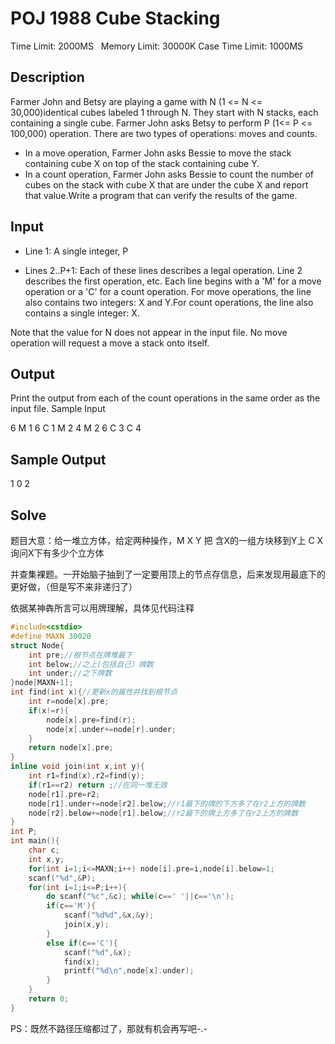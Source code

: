 # POJ 1988 Cube Stacking
Time Limit: 2000MS	 	Memory Limit: 30000K
Case Time Limit: 1000MS
## Description

Farmer John and Betsy are playing a game with N (1 <= N <= 30,000)identical cubes labeled 1 through N. They start with N stacks, each containing a single cube. Farmer John asks Betsy to perform P (1<= P <= 100,000) operation. There are two types of operations:
moves and counts.
* In a move operation, Farmer John asks Bessie to move the stack containing cube X on top of the stack containing cube Y.
* In a count operation, Farmer John asks Bessie to count the number of cubes on the stack with cube X that are under the cube X and report that value.Write a program that can verify the results of the game.

## Input

* Line 1: A single integer, P

* Lines 2..P+1: Each of these lines describes a legal operation. Line 2 describes the first operation, etc. Each line begins with a 'M' for a move operation or a 'C' for a count operation. For move operations, the line also contains two integers: X and Y.For count operations, the line also contains a single integer: X.

Note that the value for N does not appear in the input file. No move operation will request a move a stack onto itself.

## Output

Print the output from each of the count operations in the same order as the input file.
Sample Input

6
M 1 6
C 1
M 2 4
M 2 6
C 3
C 4
## Sample Output

1
0
2
## Solve

题目大意：给一堆立方体，给定两种操作，M X Y 把 含X的一组方块移到Y上 C X 询问X下有多少个立方体

并查集裸题。一开始脑子抽到了一定要用顶上的节点存信息，后来发现用最底下的更好做，（但是写不来非递归了）

依据某神犇所言可以用牌理解，具体见代码注释

```cpp
#include<cstdio>
#define MAXN 30020
struct Node{
	int pre;//根节点在牌堆最下 
	int below;//之上(包括自己）牌数 
	int under;//之下牌数 
}node[MAXN+1];
int find(int x){//更新x的属性并找到根节点 
	int r=node[x].pre;
	if(x!=r){
		node[x].pre=find(r);
		node[x].under+=node[r].under;
	}
	return node[x].pre;
}
inline void join(int x,int y){
	int r1=find(x),r2=find(y);
	if(r1==r2) return ;//在同一堆无效 
	node[r1].pre=r2;
	node[r1].under+=node[r2].below;//r1最下的牌的下方多了在r2上方的牌数 
	node[r2].below+=node[r1].below;//r2最下的牌上方多了在r2上方的牌数 
}
int P;
int main(){
	char c;
	int x,y;
	for(int i=1;i<=MAXN;i++) node[i].pre=i,node[i].below=1;
	scanf("%d",&P);
	for(int i=1;i<=P;i++){
		do scanf("%c",&c); while(c==' '||c=='\n');
		if(c=='M'){
			scanf("%d%d",&x,&y);
			join(x,y);
		}
		else if(c=='C'){
			scanf("%d",&x);
			find(x);
			printf("%d\n",node[x].under);
		}
	}
	return 0;
}
```
PS：既然不路径压缩都过了，那就有机会再写吧-.-